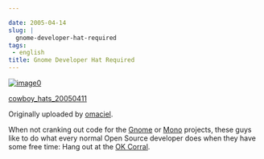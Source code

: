 ```yaml
---

date: 2005-04-14
slug: |
  gnome-developer-hat-required
tags:
 - english
title: Gnome Developer Hat Required
---
```


[![image0](http://photos7.flickr.com/9415432_93e09d5b82_m.jpg)](http://www.flickr.com/photos/25563799@N00/9415432/)

[cowboy_hats_20050411](http://www.flickr.com/photos/25563799@N00/9415432/)

Originally uploaded by
[omaciel](http://www.flickr.com/people/25563799@N00/).

When not cranking out code for the [Gnome](http://www.gnome.org) or
[Mono](http://www.mono-project.com) projects, these guys like to do what
every normal Open Source developer does when they have some free time:
Hang out at the [OK Corral](http://www.ok-corral.com/).
